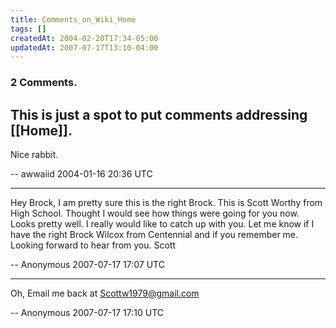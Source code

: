 ```yaml
---
title: Comments_on_Wiki_Home
tags: []
createdAt: 2004-02-20T17:34-05:00
updatedAt: 2007-07-17T13:10-04:00
---
```


### 2 Comments.

This is just a spot to put comments addressing [[Home]].
----
Nice rabbit.

-- awwaiid 2004-01-16 20:36 UTC


----

Hey Brock, I am pretty sure this is the right Brock. This is Scott Worthy from High School. Thought I would see how things were going for you now. Looks pretty well. I really would like to catch up with you. Let me know if I have the right Brock Wilcox from Centennial and if you remember me. Looking forward to hear from you. Scott

-- Anonymous 2007-07-17 17:07 UTC


----

Oh, Email me back at Scottw1979@gmail.com

-- Anonymous 2007-07-17 17:10 UTC


